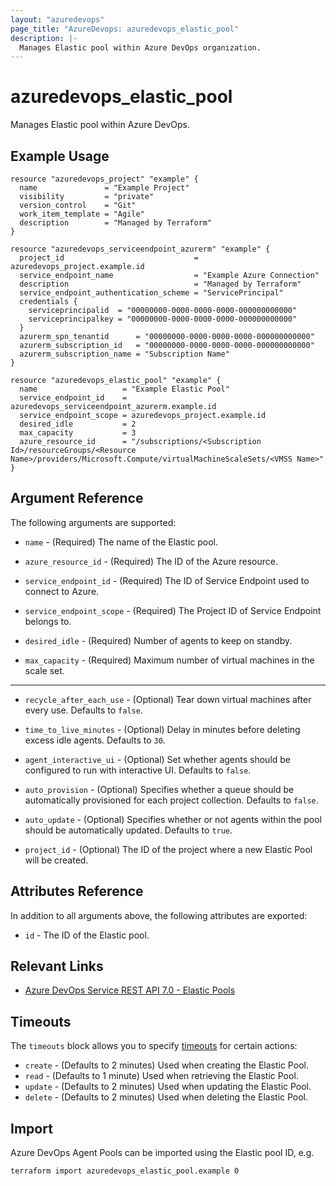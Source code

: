 ```yaml
---
layout: "azuredevops"
page_title: "AzureDevops: azuredevops_elastic_pool"
description: |-
  Manages Elastic pool within Azure DevOps organization.
---
```


# azuredevops_elastic_pool

Manages Elastic pool within Azure DevOps.

## Example Usage

```hcl
resource "azuredevops_project" "example" {
  name               = "Example Project"
  visibility         = "private"
  version_control    = "Git"
  work_item_template = "Agile"
  description        = "Managed by Terraform"
}

resource "azuredevops_serviceendpoint_azurerm" "example" {
  project_id                             = azuredevops_project.example.id
  service_endpoint_name                  = "Example Azure Connection"
  description                            = "Managed by Terraform"
  service_endpoint_authentication_scheme = "ServicePrincipal"
  credentials {
    serviceprincipalid  = "00000000-0000-0000-0000-000000000000"
    serviceprincipalkey = "00000000-0000-0000-0000-000000000000"
  }
  azurerm_spn_tenantid      = "00000000-0000-0000-0000-000000000000"
  azurerm_subscription_id   = "00000000-0000-0000-0000-000000000000"
  azurerm_subscription_name = "Subscription Name"
}

resource "azuredevops_elastic_pool" "example" {
  name                   = "Example Elastic Pool"
  service_endpoint_id    = azuredevops_serviceendpoint_azurerm.example.id
  service_endpoint_scope = azuredevops_project.example.id
  desired_idle           = 2
  max_capacity           = 3
  azure_resource_id      = "/subscriptions/<Subscription Id>/resourceGroups/<Resource Name>/providers/Microsoft.Compute/virtualMachineScaleSets/<VMSS Name>"
}
```

## Argument Reference

The following arguments are supported:

* `name` - (Required) The name of the Elastic pool.

* `azure_resource_id` - (Required) The ID of the Azure resource.

* `service_endpoint_id` - (Required) The ID of Service Endpoint used to connect to Azure.

* `service_endpoint_scope` - (Required) The Project ID of Service Endpoint belongs to.

* `desired_idle` - (Required) Number of agents to keep on standby.

* `max_capacity` - (Required) Maximum number of virtual machines in the scale set.

---

* `recycle_after_each_use` - (Optional) Tear down virtual machines after every use. Defaults to `false`.

* `time_to_live_minutes` - (Optional) Delay in minutes before deleting excess idle agents. Defaults to `30`.

* `agent_interactive_ui` - (Optional) Set whether agents should be configured to run with interactive UI. Defaults to `false`.

* `auto_provision` - (Optional) Specifies whether a queue should be automatically provisioned for each project collection. Defaults to `false`.

* `auto_update` - (Optional) Specifies whether or not agents within the pool should be automatically updated. Defaults to `true`.

* `project_id` - (Optional) The ID of the project where a new Elastic Pool will be created.

## Attributes Reference

In addition to all arguments above, the following attributes are exported:

* `id` - The ID of the Elastic pool.

## Relevant Links

- [Azure DevOps Service REST API 7.0 - Elastic Pools](https://learn.microsoft.com/en-us/rest/api/azure/devops/distributedtask/elasticpools/create?view=azure-devops-rest-7.0)

## Timeouts

The `timeouts` block allows you to specify [timeouts](https://developer.hashicorp.com/terraform/language/resources/syntax#operation-timeout) for certain actions:

* `create` - (Defaults to 2 minutes) Used when creating the Elastic Pool.
* `read` - (Defaults to 1 minute) Used when retrieving the Elastic Pool.
* `update` - (Defaults to 2 minutes) Used when updating the Elastic Pool.
* `delete` - (Defaults to 2 minutes) Used when deleting the Elastic Pool.

## Import

Azure DevOps Agent Pools can be imported using the Elastic pool ID, e.g.

```sh
terraform import azuredevops_elastic_pool.example 0
```
